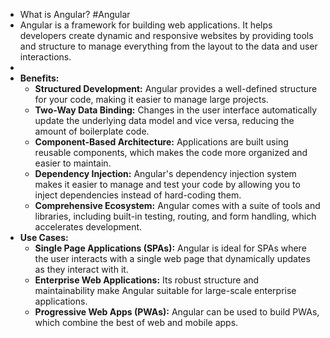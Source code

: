 - What is Angular? #Angular
- Angular is a framework for building web applications. It helps developers create dynamic and responsive websites by providing tools and structure to manage everything from the layout to the data and user interactions.
-
- **Benefits:**
	- **Structured Development:**
	  Angular provides a well-defined structure for your code, making it easier to manage large projects.
	- **Two-Way Data Binding:**
	  Changes in the user interface automatically update the underlying data model and vice versa, reducing the amount of boilerplate code.
	- **Component-Based Architecture:**
	  Applications are built using reusable components, which makes the code more organized and easier to maintain.
	- **Dependency Injection:**
	  Angular's dependency injection system makes it easier to manage and test your code by allowing you to inject dependencies instead of hard-coding them.
	- **Comprehensive Ecosystem:**
	  Angular comes with a suite of tools and libraries, including built-in testing, routing, and form handling, which accelerates development.
- **Use Cases:**
	- **Single Page Applications (SPAs):**
	  Angular is ideal for SPAs where the user interacts with a single web page that dynamically updates as they interact with it.
	- **Enterprise Web Applications:**
	  Its robust structure and maintainability make Angular suitable for large-scale enterprise applications.
	- **Progressive Web Apps (PWAs):**
	  Angular can be used to build PWAs, which combine the best of web and mobile apps.
